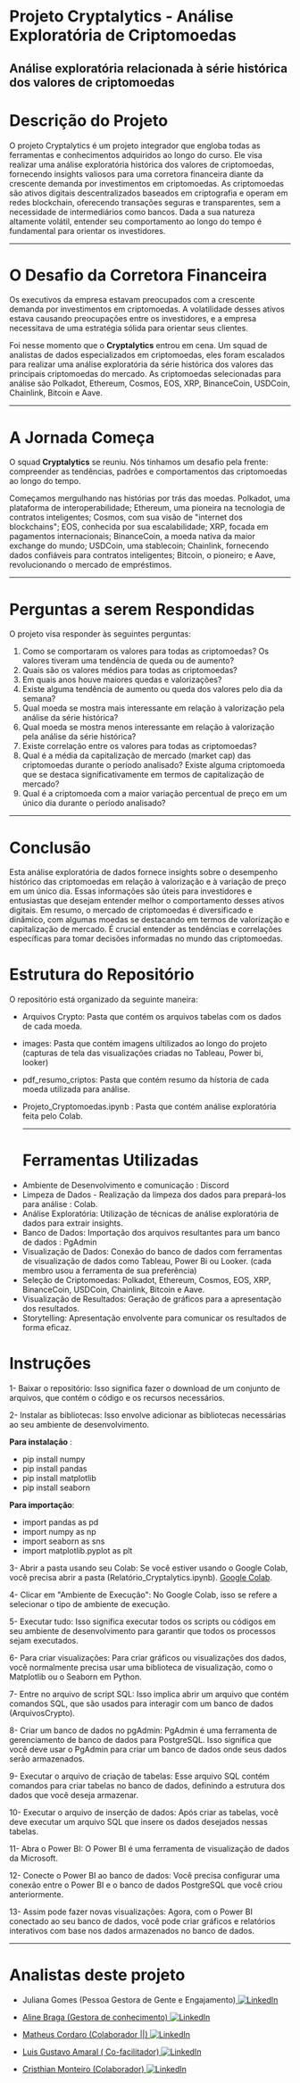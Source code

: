 #  Projeto Cryptalytics - Análise Exploratória de Criptomoedas
## Análise exploratória relacionada à série histórica dos valores de criptomoedas

# Descrição do Projeto
O projeto Cryptalytics é um projeto integrador que engloba todas as ferramentas e conhecimentos adquiridos ao longo do curso. Ele visa realizar uma análise exploratória histórica dos valores de criptomoedas, fornecendo insights valiosos para uma corretora financeira diante da crescente demanda por investimentos em criptomoedas. As criptomoedas são ativos digitais descentralizados baseados em criptografia e operam em redes blockchain, oferecendo transações seguras e transparentes, sem a necessidade de intermediários como bancos. Dada a sua natureza altamente volátil, entender seu comportamento ao longo do tempo é fundamental para orientar os investidores.

---

# O Desafio da Corretora Financeira
Os executivos da empresa estavam preocupados com a crescente demanda por investimentos em criptomoedas. A volatilidade desses ativos estava causando preocupações entre os investidores, e a empresa necessitava de uma estratégia sólida para orientar seus clientes.

Foi nesse momento que o **Cryptalytics** entrou em cena. Um squad de analistas de dados especializados em criptomoedas, eles foram escalados para realizar uma análise exploratória da série histórica dos valores das principais criptomoedas do mercado. As criptomoedas selecionadas para análise são Polkadot, Ethereum, Cosmos, EOS, XRP, BinanceCoin, USDCoin, Chainlink, Bitcoin e Aave.

---

# A Jornada Começa
O squad **Cryptalytics** se reuniu. Nós tinhamos um desafio pela frente: compreender as tendências, padrões e comportamentos das criptomoedas ao longo do tempo.

Começamos mergulhando nas histórias por trás das moedas. Polkadot, uma plataforma de interoperabilidade; Ethereum, uma pioneira na tecnologia de contratos inteligentes; Cosmos, com sua visão de "internet dos blockchains"; EOS, conhecida por sua escalabilidade; XRP, focada em pagamentos internacionais; BinanceCoin, a moeda nativa da maior exchange do mundo; USDCoin, uma stablecoin; Chainlink, fornecendo dados confiáveis para contratos inteligentes; Bitcoin, o pioneiro; e Aave, revolucionando o mercado de empréstimos.

---
# Perguntas a serem Respondidas
O projeto visa responder às seguintes perguntas:

1. Como se comportaram os valores para todas as criptomoedas? Os valores tiveram uma tendência de queda ou de aumento?
2. Quais são os valores médios para todas as criptomoedas?
3. Em quais anos houve maiores quedas e valorizações?
4. Existe alguma tendência de aumento ou queda dos valores pelo dia da semana?
5. Qual moeda se mostra mais interessante em relação à valorização pela análise da série histórica?
6. Qual moeda se mostra menos interessante em relação à valorização pela análise da série histórica?
7. Existe correlação entre os valores para todas as criptomoedas?
8. Qual é a média da capitalização de mercado (market cap) das criptomoedas durante o período analisado? Existe alguma criptomoeda que se destaca significativamente em termos de capitalização de mercado?
9. Qual é a criptomoeda com a maior variação percentual de preço em um único dia durante o período analisado?

---
# Conclusão

Esta análise exploratória de dados fornece insights sobre o desempenho histórico das criptomoedas em relação à valorização e à variação de preço em um único dia. Essas informações são úteis para investidores e entusiastas que desejam entender melhor o comportamento desses ativos digitais.
Em resumo, o mercado de criptomoedas é diversificado e dinâmico, com algumas moedas se destacando em termos de valorização e capitalização de mercado. É crucial entender as tendências e correlações específicas para tomar decisões informadas no mundo das criptomoedas.


# Estrutura do Repositório
O repositório está organizado da seguinte maneira:

* Arquivos Crypto: Pasta que contém os arquivos tabelas com os dados de cada moeda.

* images: Pasta que contém imagens ultilizados ao longo do projeto (capturas de tela das visualizações criadas no Tableau, Power bi, looker)

* pdf_resumo_criptos: Pasta que contém resumo da hístoria de cada moeda utilizada para análise.

* Projeto_Cryptomoedas.ipynb : Pasta que contém análise exploratória feita pelo Colab.

  ---

  # Ferramentas Utilizadas

- Ambiente de Desenvolvimento e comunicação : Discord
- Limpeza de Dados - Realização da limpeza dos dados para prepará-los para análise : Colab.
- Análise Exploratória: Utilização de técnicas de análise exploratória de dados para extrair insights.
- Banco de Dados: Importação dos arquivos resultantes para um banco de dados : PgAdmin
- Visualização de Dados: Conexão do banco de dados com ferramentas de visualização de dados como Tableau, Power Bi ou Looker. (cada membro usou a ferramenta de sua preferência) 
- Seleção de Criptomoedas: Polkadot, Ethereum, Cosmos, EOS, XRP, BinanceCoin, USDCoin, Chainlink, Bitcoin e Aave.
- Visualização de Resultados: Geração de gráficos para a apresentação dos resultados.
- Storytelling: Apresentação envolvente para comunicar os resultados de forma eficaz.
  

# Instruções

1- Baixar o repositório: Isso significa fazer o download de um conjunto de arquivos, que contém o código e os recursos necessários.

2- Instalar as bibliotecas: Isso envolve adicionar as bibliotecas necessárias ao seu ambiente de desenvolvimento.

**Para instalação** :
- pip install numpy
- pip install pandas
- pip install matplotlib
- pip install seaborn

**Para importação**:
- import pandas as pd
- import numpy as np
- import seaborn as sns
- import matplotlib.pyplot as plt

3- Abrir a pasta usando seu Colab: Se você estiver usando o Google Colab, você precisa abrir a pasta (Relatório_Cryptalytics.ipynb).
[Google Colab]([https://colab.research.google.com/](https://colab.research.google.com/github/mathuscm/Criptomoedas-m5/blob/main/Relat%C3%B3rio_Cryptalytics.ipynb)).

4- Clicar em "Ambiente de Execução": No Google Colab, isso se refere a selecionar o tipo de ambiente de execução.

5- Executar tudo: Isso significa executar todos os scripts ou códigos em seu ambiente de desenvolvimento para garantir que todos os processos sejam executados.

6- Para criar visualizações: Para criar gráficos ou visualizações dos dados, você normalmente precisa usar uma biblioteca de visualização, como o Matplotlib ou o Seaborn em Python.

7- Entre no arquivo de script SQL: Isso implica abrir um arquivo que contém comandos SQL, que são usados para interagir com um banco de dados (ArquivosCrypto).

8- Criar um banco de dados no pgAdmin: PgAdmin é uma ferramenta de gerenciamento de banco de dados para PostgreSQL. Isso significa que você deve usar o PgAdmin para criar um banco de dados onde seus dados serão armazenados.

9- Executar o arquivo de criação de tabelas: Esse arquivo SQL contém comandos para criar tabelas no banco de dados, definindo a estrutura dos dados que você deseja armazenar.

10- Executar o arquivo de inserção de dados: Após criar as tabelas, você deve executar um arquivo SQL que insere os dados desejados nessas tabelas.

11- Abra o Power BI: O Power BI é uma ferramenta de visualização de dados da Microsoft.

12- Conecte o Power BI ao banco de dados: Você precisa configurar uma conexão entre o Power BI e o banco de dados PostgreSQL que você criou anteriormente.

13- Assim pode fazer novas visualizações: Agora, com o Power BI conectado ao seu banco de dados, você pode criar gráficos e relatórios interativos com base nos dados armazenados no banco de dados.

---
# Analistas deste projeto 

- Juliana Gomes (Pessoa Gestora de Gente e Engajamento)<a href="https://www.linkedin.com/in/julianapvh/">
        <img src="https://img.shields.io/badge/LinkedIn-blue?style=flat-square&logo=linkedin" alt="LinkedIn">

- Aline Braga (Gestora de conhecimento)<a href="https://www.linkedin.com/in/alinebozollan/">
        <img src="https://img.shields.io/badge/LinkedIn-blue?style=flat-square&logo=linkedin" alt="LinkedIn">

- Matheus Cordaro (Colaborador ||)<a href="https://www.linkedin.com/in/mscordaro/">
        <img src="https://img.shields.io/badge/LinkedIn-blue?style=flat-square&logo=linkedin" alt="LinkedIn">

- Luis Gustavo Amaral ( Co-facilitador)<a href="https://www.linkedin.com/in/luisamaral2506/">
        <img src="https://img.shields.io/badge/LinkedIn-blue?style=flat-square&logo=linkedin" alt="LinkedIn">

- Cristhian Monteiro (Colaborador)<a href="https://www.linkedin.com/in/cristhian-monteiro/">
        <img src="https://img.shields.io/badge/LinkedIn-blue?style=flat-square&logo=linkedin" alt="LinkedIn">




